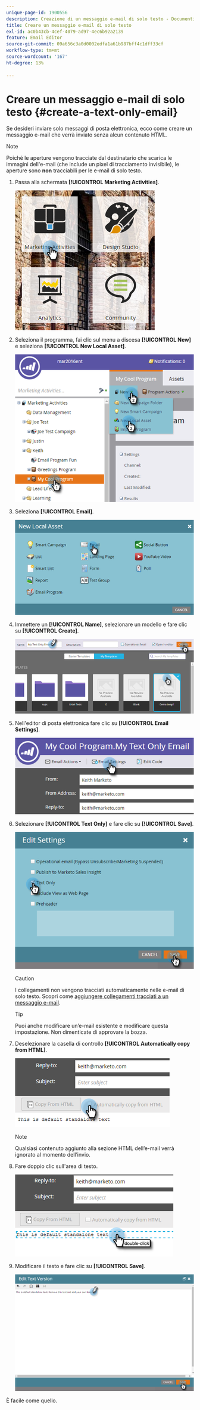 ```yaml
---
unique-page-id: 1900556
description: Creazione di un messaggio e-mail di solo testo - Documenti Marketo - Documentazione del prodotto
title: Creare un messaggio e-mail di solo testo
exl-id: ac0b43cb-4cef-4079-ad97-4ec6b92a2139
feature: Email Editor
source-git-commit: 09a656c3a0d0002edfa1a61b987bff4c1dff33cf
workflow-type: tm+mt
source-wordcount: '167'
ht-degree: 13%

---
```


# Creare un messaggio e-mail di solo testo {#create-a-text-only-email}

Se desideri inviare solo messaggi di posta elettronica, ecco come creare un messaggio e-mail che verrà inviato senza alcun contenuto HTML.

>[!NOTE]
>
>Poiché le aperture vengono tracciate dal destinatario che scarica le immagini dell&#39;e-mail (che include un pixel di tracciamento invisibile), le aperture sono **non** tracciabili per le e-mail di solo testo.

1. Passa alla schermata **[!UICONTROL Marketing Activities]**.

   ![](assets/one-1.png)

1. Seleziona il programma, fai clic sul menu a discesa **[!UICONTROL New]** e seleziona **[!UICONTROL New Local Asset]**.

   ![](assets/two-1.png)

1. Seleziona **[!UICONTROL Email]**.

   ![](assets/three-1.png)

1. Immettere un **[!UICONTROL Name]**, selezionare un modello e fare clic su **[!UICONTROL Create]**.

   ![](assets/four-1.png)

1. Nell&#39;editor di posta elettronica fare clic su **[!UICONTROL Email Settings]**.

   ![](assets/five.png)

1. Selezionare **[!UICONTROL Text Only]** e fare clic su **[!UICONTROL Save]**.

   ![](assets/six.png)

   >[!CAUTION]
   >
   >I collegamenti non vengono tracciati automaticamente nelle e-mail di solo testo. Scopri come [aggiungere collegamenti tracciati a un messaggio e-mail](/help/marketo/product-docs/email-marketing/general/functions-in-the-editor/add-tracked-links-to-a-text-email.md).

   >[!TIP]
   >
   >Puoi anche modificare un’e-mail esistente e modificare questa impostazione. Non dimenticate di approvare la bozza.

1. Deselezionare la casella di controllo **[!UICONTROL Automatically copy from HTML]**.

   ![](assets/seven.png)

   >[!NOTE]
   >
   >Qualsiasi contenuto aggiunto alla sezione HTML dell’e-mail verrà ignorato al momento dell’invio.

1. Fare doppio clic sull&#39;area di testo.

   ![](assets/eight.png)

1. Modificare il testo e fare clic su **[!UICONTROL Save]**.

   ![](assets/nine.png)

È facile come quello.
